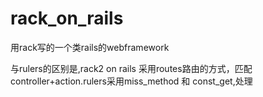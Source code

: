 rack_on_rails
=============

用rack写的一个类rails的webframework


与rulers的区别是,rack2 on rails 采用routes路由的方式，匹配controller+action.rulers采用miss_method 和 const_get,处理

